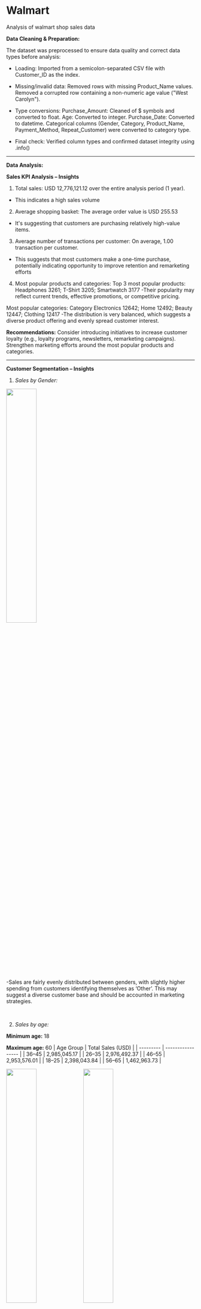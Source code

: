 # Walmart
Analysis of walmart shop sales data



**Data Cleaning & Preparation:**

The dataset was preprocessed to ensure data quality and correct data types before analysis:
-  Loading: Imported from a semicolon-separated CSV file with Customer_ID as the index.

- Missing/invalid data:
Removed rows with missing Product_Name values.
Removed a corrupted row containing a non-numeric age value ("West Carolyn").

- Type conversions:
Purchase_Amount: Cleaned of $ symbols and converted to float.
Age: Converted to integer.
Purchase_Date: Converted to datetime.
Categorical columns (Gender, Category, Product_Name, Payment_Method, Repeat_Customer) were converted to category type.

- Final check: Verified column types and confirmed dataset integrity using .info()

---
  
__Data Analysis:__

**Sales KPI Analysis – Insights**

1. Total sales:
   USD 12,776,121.12 over the entire analysis period (1 year).
- This indicates a high sales volume 

   
2. Average shopping basket:
   The average order value is USD 255.53
- It's suggesting that customers are purchasing relatively high-value items.

3. Average number of transactions per customer:
   On average, 1.00 transaction per customer.
- This suggests that most customers make a one-time purchase, potentially indicating opportunity to improve retention and remarketing efforts

4. Most popular products and categories:
 Top 3 most popular products:
Headphones    3261;
T-Shirt       3205;
Smartwatch    3177
-Their popularity may reflect current trends, effective promotions, or competitive pricing.

Most popular categories:
 Category
Electronics    12642;
Home           12492;
Beauty         12447;
Clothing       12417
-The distribution is very balanced, which suggests a diverse product offering and evenly spread customer interest.

**Recommendations:**
Consider introducing initiatives to increase customer loyalty (e.g., loyalty programs, newsletters, remarketing campaigns).
Strengthen marketing efforts around the most popular products and categories.

---

**Customer Segmentation – Insights**

1. _Sales by Gender:_
<img src="https://github.com/user-attachments/assets/335a8469-3f6c-406a-9161-37dc73e429a7" width="40%">

-Sales are fairly evenly distributed between genders, with slightly higher spending from customers identifying themselves as ‘Other’. This may suggest a diverse customer base and should be accounted in marketing strategies.

<br>

2. _Sales by age:_
   
**Minimum age:** 18

**Maximum age:** 60
| Age Group | Total Sales (USD) |
| --------- | ----------------- |
| 36–45     | 2,985,045.17      |
| 26–35     | 2,976,492.37      |
| 46–55     | 2,953,576.01      |
| 18–25     | 2,398,043.84      |
| 56–65     | 1,462,963.73      |

<img src="https://github.com/user-attachments/assets/6fbc3016-f7dd-4e5f-b86a-7d77ef83ecdc" width="40%">

<img src="https://github.com/user-attachments/assets/04c8dfef-4a48-4ef7-9875-6e92cdca49fd" width="40%">

**Interpretation:**
- The 36-45, 26-35, and 46-55 age groups generate the highest total sales - all above 2.9 million USD.
- These groups also have the largest customer base, suggesting strong purchasing behavior from middle-aged adults.
- The 56-65 age group has the lowest sales and smallest customer count, which may indicate either lower purchasing power.
- Younger adults (18-25) are also active, but spend slightly less overall.

**Recommendations:**
- Focus marketing efforts on the 26-55 age range with personalized offers.
- Consider tailored campaigns for older customers (e.g., senior discounts, pharmacy-related products, local flyer distribution).
- Develop engagement strategies for younger shoppers (e.g., mobile app offers, value bundles for students).

<br>

3. _Sales by city:_
   
**Total number of cities:** 25 095

Cities with the highest sales:

| Age Group | Total Sales (USD) |
| --------- | ----------------- |
| North Michael     | 11 478.75      |
| East Michael     | 10 866.51      |
| New Michael     | 10 574.68      |


<img src="https://github.com/user-attachments/assets/dd620d3f-812b-4f5e-9e27-985e49fe6bfe" width="40%">


Cities with the lowest sales:
| Age Group | Total Sales (USD) |
| --------- | ----------------- |
| Devintown      | 10.08      |
| West Melissaborough     | 10.08      |
| Port Karenfort     | 10.07      |


<img src="https://github.com/user-attachments/assets/b04e7d5f-6170-40b7-9641-e96a108afb40" width="40%">


**Interpretation:**
Very low sales (~10 USD) suggest minimal purchase activity, possibly due to: 
- Newly added regions,
- Or anomalies/test data in the dataset.

<br>

4. _Percentage of returning customers:_
         
**Percentage of returning customers:** 50.49%

This means that almost half of all customers in the dataset have made at least one additional purchase in the past - a strong indicator of repeat engagement.

**Important Data Note:**
Each customer ID appears only once in the dataset.
The information about return behavior is stored in a dedicated column, not based on repeated entries.

**Recommendations:**
Continue strengthening customer loyalty mechanisms:
- loyalty apps
- coupons
- targeted emails or mobile push notifications

<br>

---

**Shopping basket analysis:**

1. _Most frequently purchased products_

<img src="https://github.com/user-attachments/assets/46cd094d-8f9e-40ed-80c3-1bde64a3a069" width="40%">

**Interpretation:**
- The top products span multiple categories, including electronics, clothing, personal care, and home goods — reflecting the diverse shopping behavior of Walmart customers.
- Products like headphones and smartwatches suggest strong demand in affordable tech.
- Face cream points to consistent interest in beauty/personal care — likely repeat-purchased items.
- T-shirts and sofa covers indicate a blend of everyday apparel and home essentials, both of which align with Walmart’s core retail offering.

**Recommendations:**
- Ensure optimal inventory levels for these products to avoid out-of-stock scenarios.
- Consider bundling strategies — e.g., pair headphones with chargers

<br>

2. _Top products by gender:_

| Gender | Product    | Share (%) |
| ------ | ---------- | --------- |
| Female | T-Shirt    | 6.59%     |
| Female | Jacket     | 6.56%     |
| Female | Headphones | 6.52%     |
| Male   | Headphones | 6.65%     |
| Male   | Laptop     | 6.52%     |
| Male   | Face Cream | 6.49%     |
| Other  | Smartwatch | 6.72%     |
| Other  | Curtains   | 6.47%     |
| Other  | Smartphone | 6.44%     |

**Interpretation:**
- Female customers prefer a mix of clothing (T-shirts, jackets) and electronics (headphones).
- Male customers favor technology products (headphones, laptops) but also show interest in personal care (face cream).
- Customers categorized as Other gravitate toward tech and home products (smartwatches, curtains, smartphones)
In summary, clothing dominates among women, while tech items such as laptops and smartphones are more popular among men and others.

**Recommendations:**
- Promote clothing deals to female customers.
- Emphasize tech bundles or upgrades for male and Other genders.

<br>

3. _Categories by gender:_
   
<img src="https://github.com/user-attachments/assets/31ba593f-dde1-441e-8699-e4b9e1a4577a" width="40%">

**Interpretation:**

- Male shoppers show a clear preference for Electronics, and relatively lower interest in Clothing.
- Female shoppers demonstrate a more balanced distribution across all categories, though Electronics is still the lowest for them.
- Other gender group leads in both Electronics and Clothing, suggesting this segment engages broadly in both tech and apparel.

**Recommendations:**

Consider gender-based category promotions:
- Electronics for Male and Other.
- Clothing and Home for Female and Other.

<br>

4. _Average purchase amount by product category:_

<img src="https://github.com/user-attachments/assets/d9e5795d-ec0f-49cc-acb5-530641fa2035" width="40%">


**Interpretation:**
- The top position for electronics is expected due to typically more expensive
- The small gap between categories may suggest that Walmart maintains competitive pricing even in categories often considered luxury or non-essential
- Clothing, which has the lowest average, consist of cheaper, frequent purchases such as T-shirts and basic clothing.

**Recommendations**
- Upsell or bundle offers can be introduced in Clothing to raise the average purchase amount.
- Highlight premium items in the Home and Beauty sections to potentially match Electronics’ revenue contribution.

<br>

---

**Payments:**

_1. Share of payment methods:_

<img src="https://github.com/user-attachments/assets/e04758f2-c103-48bd-b09b-a32d3495ecd7" width="40%">

**Interpretation:**
- This almost equal split indicates that Walmart has successfully integrated multiple payment options, offering flexibility
- The small differences in usage suggest that consumer preferences are diverse and no single method dominates

**Recommendations**
- Maintain support for all current payment methods, as each supports a significant proportion of the customer base.
- Promote digital methods (e.g. UPI, cards) through incentives (e.g. cashback, loyalty points) to gradually move away from cash - reducing handling costs and fraud risk.

<br>

_2. Impact of Payment Method on Spend_

<img src="https://github.com/user-attachments/assets/83b90822-8c1c-4cbb-ba5d-146edaa6f9c6" width="40%">

Anova test for payment methods:

F statistics: 0.1980970383845948

P-value: 0.8977374886444247

**Interpretation:**
- At first glance, the average spend appears slightly higher for UPI and Cash on Delivery, but the differences are marginal — within about $1.30 across all methods.
- The P-value (0.898) is far above the common significance level (0.05), meaning there's no statistically significant difference in purchase amounts across payment methods.
- In other words, how customers pay does not influence how much they spend.

**Recommendations**
- Maintain support for all payment types, as they perform similarly in terms of customer spend.
- Focus on user experience and transaction success rate, rather than trying to steer users toward "higher spending" methods, since no real impact exists.

<br>

_3. Impact of discounts on average rating:_

| Discount Applied | Average Rating |
| ---------------- | -------------- |
| No           | 3.000     |
| Yes          | 2.997          |

Student's t-test for discounts:

T-statistic: -0.20199103434680427

P-value: 0.8399245551082193

**Interpretation:**
- The difference in average ratings is minimal (0.003 points), suggesting that discounts do not meaningfully affect how customers rate their purchases.
- The P-value is much higher than the typical threshold of 0.05.
- This means we fail to reject the null hypothesis: there is no significant difference in average ratings between discounted and non-discounted purchases.

**Recommendations**
- Discounts can be used to drive sales or clear inventory without concern that they will lower customer satisfaction.
- Marketing strategies can focus on the transactional or volume benefits of discounts rather than trying to improve ratings through them.

<br>

---

**Seasonality and trend analysis:**

_1. Sales by time (daily/monthly)_

<img src="https://github.com/user-attachments/assets/07930891-402f-434a-919a-ce7f05475b86" width="40%">

**Interpretation:**
- The daily sales chart shows significant day-to-day fluctuations, with purchase amounts typically ranging between 27,000 and 43,000. 
- No clear seasonality is observed. 
- The peaks and dips appear to be random

<img src="https://github.com/user-attachments/assets/aabf0ff1-b8ae-4ee9-935d-8c912dce25ab" width="40%">

**Interpretation:**
- There is a steep increase in sales from February to March 2024 due to incomplete data for February. 
- From March 2024 to January 2025, total monthly sales are very consistent, ranging around 1.05 to 1.10 million. 
- February 2025 again shows a drop due to partial month data.

To better see the differences between the months, February 2024 and 2025 have been omitted

<img src="https://github.com/user-attachments/assets/fdfbe472-822d-4a9e-a999-d1f4043f0e64" width="40%">

**Interpretation:**
- After filtering out incomplete months, the sales across March 2024 to January 2025 are relatively steady, with small natural fluctuations. 
- No single month stands out as significantly better or worse, indicating a well-balanced sales performance throughout the year.

<br>

_2. Best performing day of the week_

<img src="https://github.com/user-attachments/assets/11eb7ecb-70e3-4ca8-b150-7eadda67c061" width="40%">

